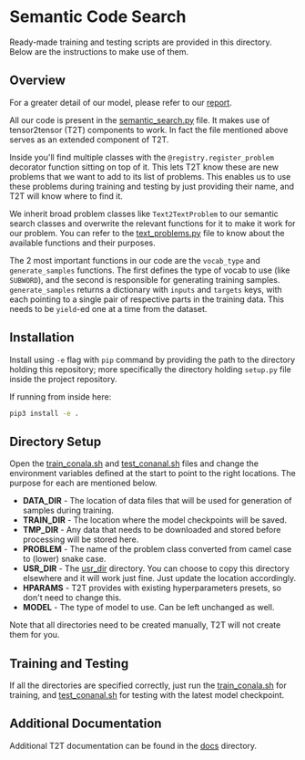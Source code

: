 # Semantic Code Search
Ready-made training and testing scripts are provided in this directory. Below are the instructions to make use of them.

## Overview
For a greater detail of our model, please refer to our [report](report/semantic_code_search.pdf).

All our code is present in the [semantic_search.py](usr_dir/semantic_search.py) file. It makes use of tensor2tensor (T2T) components to work. In fact the file mentioned above serves as an extended component of T2T.

Inside you'll find multiple classes with the `@registry.register_problem` decorator function sitting on top of it. This lets T2T know these are new problems that we want to add to its list of problems. This enables us to use these problems during training and testing by just providing their name, and T2T will know where to find it.

We inherit broad problem classes like `Text2TextProblem` to our semantic search classes and overwrite the relevant functions for it to make it work for our problem. You can refer to the [text_problems.py](tensor2tensor/data_generators/text_problems.py) file to know about the available functions and their purposes.

The 2 most important functions in our code are the `vocab_type` and `generate_samples` functions. The first defines the type of vocab to use (like `SUBWORD`), and the second is responsible for generating training samples. `generate_samples` returns a dictionary with `inputs` and `targets` keys, with each pointing to a single pair of respective parts in the training data. This needs to be `yield`-ed one at a time from the dataset. 

## Installation
Install using `-e` flag with `pip` command by providing the path to the directory holding this repository; more specifically the directory holding `setup.py` file inside the project repository.

If running from inside here:
```bash
pip3 install -e .
```

## Directory Setup
Open the [train_conala.sh](usr_dir/train_conala.sh) and [test_conanal.sh](usr_dir/test_conala.sh) files and change the environment variables defined at the start to point to the right locations. The purpose for each are mentioned below.

* **DATA_DIR** - The location of data files that will be used for generation of samples during training.
* **TRAIN_DIR** - The location where the model checkpoints will be saved.
* **TMP_DIR** - Any data that needs to be downloaded and stored before processing will be stored here.
* **PROBLEM** - The name of the problem class converted from camel case to (lower) snake case.
* **USR_DIR** - The [usr_dir](usr_dir) directory. You can choose to copy this directory elsewhere and it will work just fine. Just update the location accordingly.
* **HPARAMS** - T2T provides with existing hyperparameters presets, so don't need to change this.
* **MODEL** - The type of model to use. Can be left unchanged as well.

Note that all directories need to be created manually, T2T will not create them for you.

## Training and Testing
If all the directories are specified correctly, just run the [train_conala.sh](usr_dir/train_conala.sh) for training, and [test_conanal.sh](usr_dir/test_conala.sh) for testing with the latest model checkpoint.

## Additional Documentation
Additional T2T documentation can be found in the [docs](docs) directory.